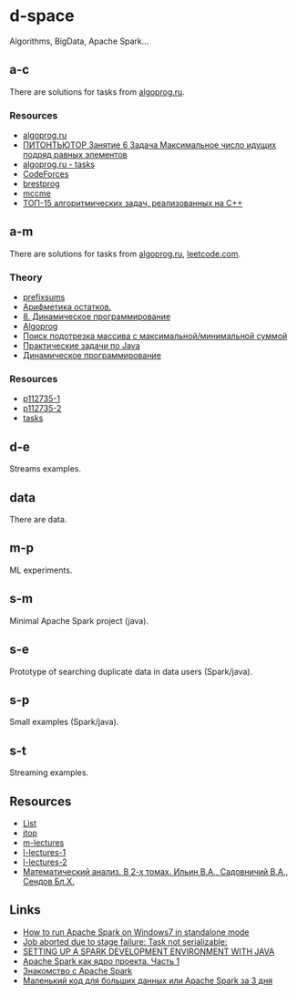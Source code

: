 # d-space
Algorithms, BigData, Apache Spark...

## a-c
There are solutions for tasks from [algoprog.ru](https://algoprog.ru/).

### Resources
* [algoprog.ru](https://algoprog.ru/)
* [ПИТОНТЬЮТОР Занятие 6 Задача Максимальное число идущих подряд равных элементов](https://www.youtube.com/watch?v=JKM6orcenhQ)
* [algoprog.ru - tasks](https://github.com/char16t/training)
* [CodeForces](https://github.com/DionysiosB/CodeForces)
* [brestprog](https://brestprog.by/)
* [mccme](https://github.com/esix/competitive-programming/blob/master/mccme/README.md)
* [ТОП-15 алгоритмических задач, реализованных на C++](https://proglib.io/p/algorithm-tasks/)

## a-m
There are solutions for tasks from [algoprog.ru](https://algoprog.ru/), [leetcode.com](https://leetcode.com/).

### Theory
* [prefixsums](https://brestprog.by/topics/prefixsums/)
* [Арифметика остатков.](https://sis.khashaev.ru/2013/august/c-prime/BIwzyPBgU6Y/)
* [8. Динамическое программирование](https://notes.algoprog.ru/dynprog/index.html)
* [Algoprog](https://github.com/Gandja/Algoprog)
* [Поиск подотрезка массива с максимальной/минимальной суммой](https://e-maxx.ru/algo/maximum_average_segment)
* [Практические задачи по Java](https://vk.com/@devcolibri-java-practical-tasks)
* [Динамическое программирование](https://acm.khpnets.info/w/index.php?title=%D0%94%D0%B8%D0%BD%D0%B0%D0%BC%D0%B8%D1%87%D0%B5%D1%81%D0%BA%D0%BE%D0%B5_%D0%BF%D1%80%D0%BE%D0%B3%D1%80%D0%B0%D0%BC%D0%BC%D0%B8%D1%80%D0%BE%D0%B2%D0%B0%D0%BD%D0%B8%D0%B5#.D0.9C.D0.B0.D0.BA.D1.81.D0.B8.D0.BC.D0.B0.D0.BB.D1.8C.D0.BD.D1.8B.D0.B9_.D0.BF.D1.83.D1.82.D1.8C_.D0.B2_.D1.82.D0.B0.D0.B1.D0.BB.D0.B8.D1.86.D0.B5)

### Resources
* [p112735-1](https://www.cyberforum.ru/python-beginners/thread2485659.html)
* [p112735-2](https://www.cyberforum.ru/cpp-beginners/thread2485140.html)
* [tasks](https://hsecodes.com/index.php/tasks/)

## d-e
Streams examples.

## data
There are data.

## m-p
ML experiments.

## s-m
Minimal Apache Spark project (java).

## s-e
Prototype of searching duplicate data in data users (Spark/java).

## s-p
Small examples (Spark/java).

## s-t
Streaming examples.

## Resources
* [List](https://habr.com/ru/company/mailru/blog/350326/)
* [jtop](/d-space/a-m/src/main/java/m/d/a/m/p/docs/jtop/*)
* [m-lectures](https://habr.com/ru/company/mailru/blog/323696/)
* [l-lectures-1](https://www.lektorium.tv/course/22823)
* [l-lectures-2](https://www.lektorium.tv/course/22843)
* [Математический анализ. В 2-х томах. Ильин В.А., Садовничий В.А., Сендов Бл.Х.](http://alleng.org/d/math/math96.htm)

## Links
* [How to run Apache Spark on Windows7 in standalone mode](http://nishutayaltech.blogspot.ru/2015/04/how-to-run-apache-spark-on-windows7-in.html)
* [Job aborted due to stage failure: Task not serializable:](https://databricks.gitbooks.io/databricks-spark-knowledge-base/content/troubleshooting/javaionotserializableexception.html)
* [SETTING UP A SPARK DEVELOPMENT ENVIRONMENT WITH JAVA](https://hortonworks.com/hadoop-tutorial/setting-spark-development-environment-java/)
* [Apache Spark как ядро проекта. Часть 1](https://habrahabr.ru/post/271375/)
* [Знакомство с Apache Spark](https://habrahabr.ru/company/piter/blog/276675/)
* [Маленький код для больших данных или Apache Spark за 3 дня](https://habrahabr.ru/post/316088/)
